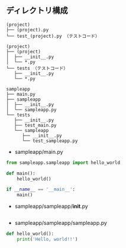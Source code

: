 ## ディレクトリ構成

```
(project)
├── (project).py
└── test_(project).py （テストコード）
```

```
(project)
├── (project)
│  ├── __init__.py
│  └── *.py
└── tests （テストコード）
   ├── __init__.py
   └── *.py
```

```
sampleapp
├── main.py
├── sampleapp
│  ├── __init__.py
│  └── sampleapp.py
└── tests
   ├── __init__.py
   ├── test_main.py
   └── sampleapp
      ├── __init__.py
      └── test_sampleapp.py
```

- sampleapp/main.py

```py
from sampleapp.sampleapp import hello_world

def main():
    hello_world()

if __name__ == '__main__':
    main()
```

- sampleapp/sampleapp/__init__.py

```py

```

- sampleapp/sampleapp/sampleapp.py

```py
def hello_world():
    print('Hello, world!!')
```
